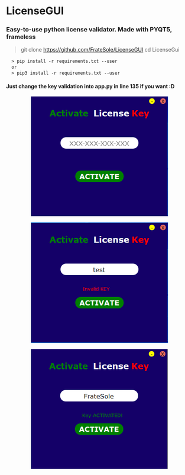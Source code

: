 # LicenseGUI
### Easy-to-use python license validator. Made with PYQT5, frameless
> git clone https://github.com/FrateSole/LicenseGUI
> cd LicenseGui

```
  > pip install -r requirements.txt --user
  or
  > pip3 install -r requirements.txt --user
``` 
#### Just change the key validation into app.py in line 135 if you want :D

<p align="center">
  <img src="/images/license1.PNG">
</p>
<p align="center">
  <img src="/images/license2.PNG">
</p>
<p align="center">
  <img src="/images/license3.PNG">
</p>
